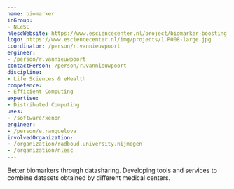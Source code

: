 ```yaml
---
name: biomarker
inGroup:
- NLeSC
nlescWebsite: https://www.esciencecenter.nl/project/biomarker-boosting
logo: https://www.esciencecenter.nl/img/projects/1.P008-large.jpg
coordinator: /person/r.vannieuwpoort
engineer: 
- /person/r.vannieuwpoort
contactPerson: /person/r.vannieuwpoort
discipline:
- Life Sciences & eHealth
competence:
- Efficient Computing
expertise:
- Distributed Computing
uses:
- /software/xenon
engineer:
- /person/e.ranguelova
involvedOrganization:
- /organization/radboud.university.nijmegen
- /organization/nlesc
---
```

Better biomarkers through datasharing.
Developing tools and services to combine datasets obtained by different medical centers.
